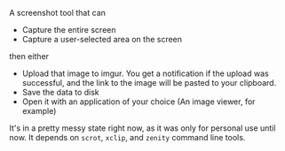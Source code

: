 A screenshot tool that can
- Capture the entire screen
- Capture a user-selected area on the screen

then either
- Upload that image to imgur. You get a notification if the upload was successful, and 
  the link to the image will be pasted to your clipboard.
- Save the data to disk
- Open it with an application of your choice (An image viewer, for example)

It's in a pretty messy state right now, as it was only for personal use until now.
It depends on `scrot`, `xclip`, and `zenity` command line tools.
